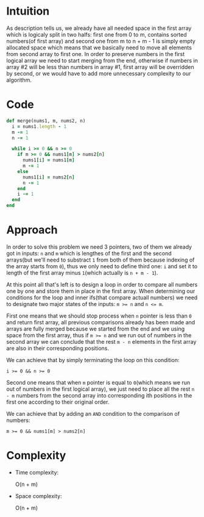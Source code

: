 # Intuition

As description tells us, we already have all needed space in the first array which is logicaly split in two halfs: first one from 0 to m, contains sorted numbers(of first array) and second one from m to n + m - 1 is simply empty allocated space which means that we basically need to move all elements from second array to first one. In order to preserve numbers in the first logical array we need to start merging from the end, otherwise if numbers in array #2 will be less than numbers in array #1, first array will be overridden by second, or we would have to add more unnecessary complexity to our algorithm.


# Code

```ruby
def merge(nums1, m, nums2, n)
  i = nums1.length - 1
  m -= 1 
  n -= 1

  while i >= 0 && n >= 0 
    if m >= 0 && nums1[m] > nums2[n]
      nums1[i] = nums1[m]
      m -= 1
    else
      nums1[i] = nums2[n]
      n -= 1
    end
    i -= 1 
  end
end
```


# Approach

In order to solve this problem we need 3 pointers, two of them we already got in inputs: `n` and `m` which is lengthes of the first and the second arrays(but we'll need to substract `1` from both of them because indexing of the array starts from `0`), thus we only need to define third one: `i` and set it to length of the first array minus `1`(which actually is `n + m - 1`).

At this point all that's left is to design a loop in order to compare all numbers one by one and store them in place in the first array. When determining our conditions for the loop and inner ifs(that compare actuall numbers) we need to designate two major states of the inputs: `m >= n` and `n <= m`.

First one means that we should stop process when `n` pointer is less than `0` and return first array, all previous comparisons already has been made and arrays are fully merged because we started from the end and we using space from the first array, thus if `m >= n` and we run out of numbers in the second array we can conclude that the rest `m - n` elements in the first array are also in their corresponding positions.

We can achieve that by simply terminating the loop on this condition:

`i >= 0 && n >= 0`

Second one means that when `m` pointer is equal to `0`(which means we run out of numbers in the first logical array), we just need to place all the rest `n - m` numbers from the second array into corresponding ith positions in the first one according to their original order.

We can achieve that by adding an `AND` condition to the comparison of numbers:

`m >= 0 && nums1[m] > nums2[n]`


# Complexity

* Time complexity:

    O(n + m)

* Space complexity:

    O(n + m)
